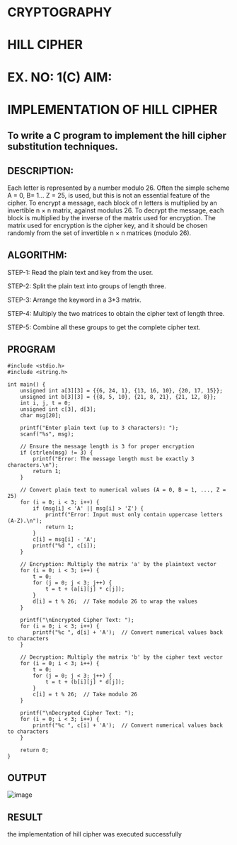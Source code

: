 # CRYPTOGRAPHY
# HILL CIPHER
# EX. NO: 1(C) AIM:
 

# IMPLEMENTATION OF HILL CIPHER
 
## To write a C program to implement the hill cipher substitution techniques.

## DESCRIPTION:

Each letter is represented by a number modulo 26. Often the simple scheme A = 0, B= 1... Z = 25, is used, but this is not an essential feature of the cipher. 
To encrypt a message, each block of n letters is multiplied by an invertible n × n matrix, against modulus 26. 
To decrypt the message, each block is multiplied by the inverse of the matrix used for encryption. 
The matrix used for encryption is the cipher key, and 
it should be chosen randomly from the set of invertible n × n matrices (modulo 26).


## ALGORITHM:

STEP-1: Read the plain text and key from the user. 

STEP-2: Split the plain text into groups of length three.

STEP-3: Arrange the keyword in a 3*3 matrix.

STEP-4: Multiply the two matrices to obtain the cipher text of length three.

STEP-5: Combine all these groups to get the complete cipher text.


## PROGRAM 
```
#include <stdio.h>
#include <string.h>

int main() {
    unsigned int a[3][3] = {{6, 24, 1}, {13, 16, 10}, {20, 17, 15}};
    unsigned int b[3][3] = {{8, 5, 10}, {21, 8, 21}, {21, 12, 8}};
    int i, j, t = 0;
    unsigned int c[3], d[3];
    char msg[20];

    printf("Enter plain text (up to 3 characters): ");
    scanf("%s", msg);

    // Ensure the message length is 3 for proper encryption
    if (strlen(msg) != 3) {
        printf("Error: The message length must be exactly 3 characters.\n");
        return 1;
    }

    // Convert plain text to numerical values (A = 0, B = 1, ..., Z = 25)
    for (i = 0; i < 3; i++) {
        if (msg[i] < 'A' || msg[i] > 'Z') {
            printf("Error: Input must only contain uppercase letters (A-Z).\n");
            return 1;
        }
        c[i] = msg[i] - 'A';
        printf("%d ", c[i]);
    }

    // Encryption: Multiply the matrix 'a' by the plaintext vector
    for (i = 0; i < 3; i++) {
        t = 0;
        for (j = 0; j < 3; j++) {
            t = t + (a[i][j] * c[j]);
        }
        d[i] = t % 26;  // Take modulo 26 to wrap the values
    }

    printf("\nEncrypted Cipher Text: ");
    for (i = 0; i < 3; i++) {
        printf("%c ", d[i] + 'A');  // Convert numerical values back to characters
    }

    // Decryption: Multiply the matrix 'b' by the cipher text vector
    for (i = 0; i < 3; i++) {
        t = 0;
        for (j = 0; j < 3; j++) {
            t = t + (b[i][j] * d[j]);
        }
        c[i] = t % 26;  // Take modulo 26
    }

    printf("\nDecrypted Cipher Text: ");
    for (i = 0; i < 3; i++) {
        printf("%c ", c[i] + 'A');  // Convert numerical values back to characters
    }

    return 0;
}
 ``` 
## OUTPUT
![image](https://github.com/user-attachments/assets/393200cc-1437-4a9a-a7a9-ea4d881ee69f)


## RESULT

the implementation of hill cipher was executed successfully
